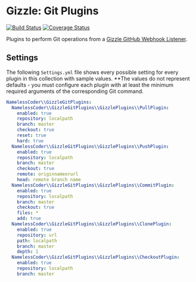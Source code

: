 Gizzle: Git Plugins
===================

[![Build Status](https://travis-ci.org/NamelessCoder/gizzle-git-plugins.svg?branch=master)](https://travis-ci.org/NamelessCoder/gizzle-git-plugins) [![Coverage Status](https://img.shields.io/coveralls/NamelessCoder/gizzle-git-plugins.svg)](https://coveralls.io/r/NamelessCoder/gizzle-git-plugins?branch=master)

Plugins to perform Git operations from a [Gizzle GitHub Webhook Listener](https://github.com/NamelessCoder/gizzle).

Settings
--------

The following `Settings.yml` file shows every possible setting for every plugin in this collection with sample values. **The values do not represent defaults - you must configure each plugin with at least the minimum required arguments of the corresponding Git command.

```yaml
NamelessCoder\\GizzleGitPlugins:
  NamelessCoder\\GizzleGitPlugins\\GizzlePlugins\\PullPlugin:
    enabled: true
    repository: localpath
    branch: master
    checkout: true
    reset: true
    hard: true
  NamelessCoder\\GizzleGitPlugins\\GizzlePlugins\\PushPlugin:
    enabled: true
    repository: localpath
    branch: master
    checkout: true
    remote: originnameorurl
    head: remote branch name
  NamelessCoder\\GizzleGitPlugins\\GizzlePlugins\\CommitPlugin:
    enabled: true
    repository: localpath
    branch: master
    checkout: true
    files: *
    add: true
  NamelessCoder\\GizzleGitPlugins\\GizzlePlugins\\ClonePlugin:
    enabled: true
    repository: url
    path: localpath
    branch: master
    depth: 1
  NamelessCoder\\GizzleGitPlugins\\GizzlePlugins\\CheckoutPlugin:
    enabled: true
    repository: localpath
    branch: master
```
